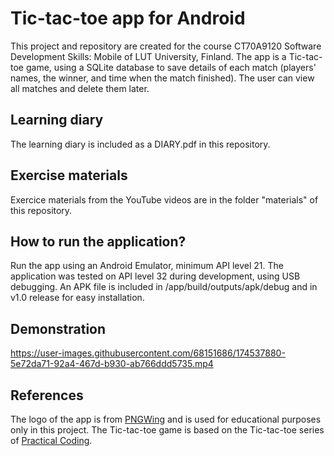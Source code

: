 # Tic-tac-toe app for Android
This project and repository are created for the course CT70A9120 Software Development Skills: Mobile of LUT University, Finland. The app is a Tic-tac-toe game, using a SQLite database to save details of each match (players' names, the winner, and time when the match finished). The user can view all matches and delete them later.

## Learning diary
The learning diary is included as a DIARY.pdf in this repository.

## Exercise materials
Exercice materials from the YouTube videos are in the folder "materials" of this repository.

## How to run the application?
Run the app using an Android Emulator, minimum API level 21. The application was tested on API level 32 during development, using USB debugging. An APK file is included in /app/build/outputs/apk/debug and in v1.0 release for easy installation.

## Demonstration
https://user-images.githubusercontent.com/68151686/174537880-5e72da71-92a4-467d-b930-ab766ddd5735.mp4

## References
The logo of the app is from [PNGWing](https://www.pngwing.com/) and is used for educational purposes only in this project.
The Tic-tac-toe game is based on the Tic-tac-toe series of [Practical Coding](https://www.youtube.com/c/PracticalCoding "Practical Coding").


